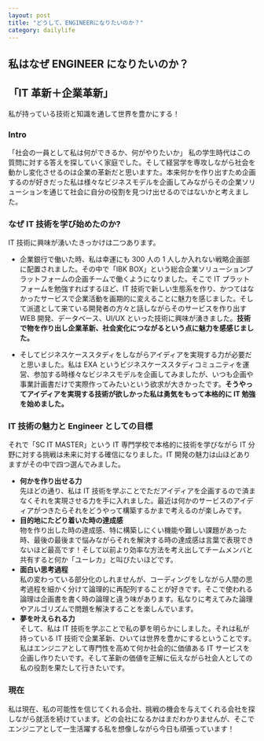 ```yaml
---
layout: post
title: "どうして、ENGINEERになりたいのか？"
category: dailylife
---
```


## 私はなぜ ENGINEER になりたいのか？

## 「IT 革新＋企業革新」

私が持っている技術と知識を通して世界を豊かにする！

### Intro

「社会の一員として私は何ができるか、何がやりたいか」
私の学生時代はこの質問に対する答えを探していく家庭でした。そして経営学を専攻しながら社会を動かし変化させるのは企業の革新だと思いますた。本来何かを作り出すため企画するのが好きだった私は様々なビジネスモデルを企画してみながらその企業ソリューションを通じて社会に自分の役割を見つけ出せるのではないかと考えました。

### なぜ IT 技術を学び始めたのか?

IT 技術に興味が湧いたきっかけは二つあります。

- 企業銀行で働いた時、私は幸運にも 300 人の 1 人しか入れない戦略企画部に配置されました。その中で「IBK BOX」という総合企業ソリューションプラットフォームの企画チームで働くようになりました。そこで IT プラットフォームを勉強すればするほど、IT 技術で新しい生態系を作り、かつてはなかったサービスで企業活動を画期的に変えることに魅力を感じました。そして派遣として来ている開発者の方々と話しながらそのサービスを作り出す WEB 開発、データベース、UI/UX といった技術に興味が湧きました。**技術で物を作り出し企業革新、社会変化につながるという点に魅力を感感じました。**

- そしてビジネスケーススタディをしながらアイディアを実現する力が必要だと思いました。私は EXA というビジネスケーススタディコミュニティを運営、参加する時様々なビジネスモデルを企画してみましたが、いつも企画や事業計画書だけで実際作ってみたいという欲求が大きかったです。**そうやってアイディアを実現する技術が欲しかった私は勇気をもって本格的に IT 勉強を始めました。**

### IT 技術の魅力と Engineer としての目標

それで「SC IT MASTER」という IT 専門学校で本格的に技術を学びながら IT 分野に対する挑戦は未来に対する確信になりました。IT 開発の魅力は山ほどありますがその中で四つ選んでみました。

- **何かを作り出せる力**<br>
  先ほどの通り、私は IT 技術を学ぶことでただアイディアを企画するので済まなくそれを実現させる力を手に入れました。最近は何かのサービスのアイディアがつきたらそれをどうやって構築するかまで考えるのが楽しみです。
- **目的地にたどり着いた時の達成感**<br>
  物を作り出した時の達成感、特に構築しにくい機能や難しい課題があった時、最後の最後まで悩みながらそれを解決する時の達成感は言葉で表現できないほど最高です！そして以前より効率な方法を考え出してチームメンバと共有すると何か「ユーレカ」と叫びたいほどです。
- **面白い思考過程**<br>
  私の変わっている部分化のしれませんが、コーディングをしながら人間の思考過程を細かく分けて論理的に再配列することが好きです。そこで使われる論理は企画書を書く時の論理と違う味があります。私なりに考えてみた論理やアルゴリズムで問題を解決することを楽しんでいます。
- **夢を叶えられる力**<br>
  そして、私は IT 技術を学ぶことで私の夢を明らかにしました。それは私が持っている IT 技術で企業革新、ひいては世界を豊かにするということです。私はエンジニアとして専門性を高めて何か社会的に価値ある IT サービスを企画し作りたいです。そして革新の価値を正解に伝えながら社会人としての私の役割を果たして行きたいです。

### 現在

私は現在、私の可能性を信じてくれる会社、挑戦の機会を与えてくれる会社を探しながら就活を続けています。どの会社になるかはまだわかりませんが、そこでエンジニアとして一生活躍する私を想像しながら今日も頑張っています！
